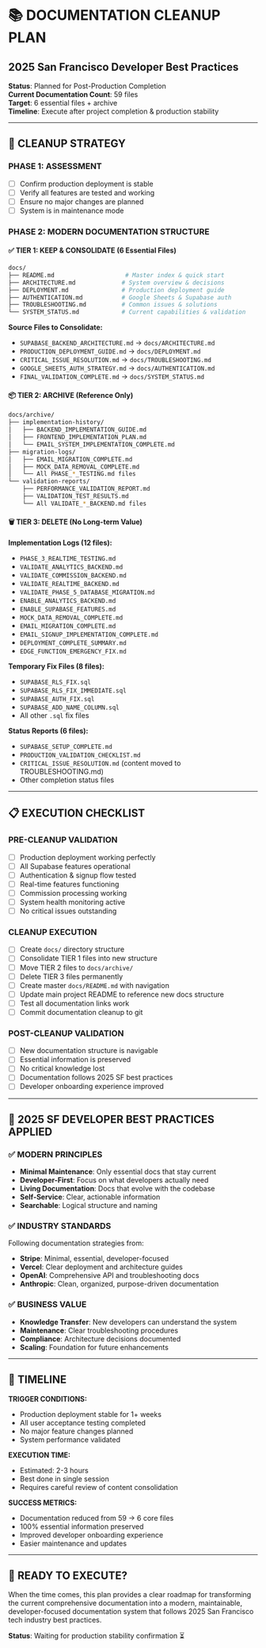 # 📚 DOCUMENTATION CLEANUP PLAN
## 2025 San Francisco Developer Best Practices

**Status**: Planned for Post-Production Completion  
**Current Documentation Count**: 59 files  
**Target**: 6 essential files + archive  
**Timeline**: Execute after project completion & production stability

---

## 🎯 **CLEANUP STRATEGY**

### **PHASE 1: ASSESSMENT**
- [ ] Confirm production deployment is stable
- [ ] Verify all features are tested and working
- [ ] Ensure no major changes are planned
- [ ] System is in maintenance mode

### **PHASE 2: MODERN DOCUMENTATION STRUCTURE**

#### **✅ TIER 1: KEEP & CONSOLIDATE (6 Essential Files)**

```bash
docs/
├── README.md                    # Master index & quick start
├── ARCHITECTURE.md             # System overview & decisions
├── DEPLOYMENT.md               # Production deployment guide
├── AUTHENTICATION.md           # Google Sheets & Supabase auth
├── TROUBLESHOOTING.md          # Common issues & solutions
└── SYSTEM_STATUS.md            # Current capabilities & validation
```

**Source Files to Consolidate:**
- `SUPABASE_BACKEND_ARCHITECTURE.md` → `docs/ARCHITECTURE.md`
- `PRODUCTION_DEPLOYMENT_GUIDE.md` → `docs/DEPLOYMENT.md`
- `CRITICAL_ISSUE_RESOLUTION.md` → `docs/TROUBLESHOOTING.md`
- `GOOGLE_SHEETS_AUTH_STRATEGY.md` → `docs/AUTHENTICATION.md`
- `FINAL_VALIDATION_COMPLETE.md` → `docs/SYSTEM_STATUS.md`

#### **📦 TIER 2: ARCHIVE (Reference Only)**

```bash
docs/archive/
├── implementation-history/
│   ├── BACKEND_IMPLEMENTATION_GUIDE.md
│   ├── FRONTEND_IMPLEMENTATION_PLAN.md
│   └── EMAIL_SYSTEM_IMPLEMENTATION_COMPLETE.md
├── migration-logs/
│   ├── EMAIL_MIGRATION_COMPLETE.md
│   ├── MOCK_DATA_REMOVAL_COMPLETE.md
│   └── All PHASE_*_TESTING.md files
└── validation-reports/
    ├── PERFORMANCE_VALIDATION_REPORT.md
    ├── VALIDATION_TEST_RESULTS.md
    └── All VALIDATE_*_BACKEND.md files
```

#### **🗑️ TIER 3: DELETE (No Long-term Value)**

**Implementation Logs (12 files):**
- `PHASE_3_REALTIME_TESTING.md`
- `VALIDATE_ANALYTICS_BACKEND.md`
- `VALIDATE_COMMISSION_BACKEND.md`
- `VALIDATE_REALTIME_BACKEND.md`
- `VALIDATE_PHASE_5_DATABASE_MIGRATION.md`
- `ENABLE_ANALYTICS_BACKEND.md`
- `ENABLE_SUPABASE_FEATURES.md`
- `MOCK_DATA_REMOVAL_COMPLETE.md`
- `EMAIL_MIGRATION_COMPLETE.md`
- `EMAIL_SIGNUP_IMPLEMENTATION_COMPLETE.md`
- `DEPLOYMENT_COMPLETE_SUMMARY.md`
- `EDGE_FUNCTION_EMERGENCY_FIX.md`

**Temporary Fix Files (8 files):**
- `SUPABASE_RLS_FIX.sql`
- `SUPABASE_RLS_FIX_IMMEDIATE.sql`
- `SUPABASE_AUTH_FIX.sql`
- `SUPABASE_ADD_NAME_COLUMN.sql`
- All other `.sql` fix files

**Status Reports (6 files):**
- `SUPABASE_SETUP_COMPLETE.md`
- `PRODUCTION_VALIDATION_CHECKLIST.md`
- `CRITICAL_ISSUE_RESOLUTION.md` (content moved to TROUBLESHOOTING.md)
- Other completion status files

---

## 📋 **EXECUTION CHECKLIST**

### **PRE-CLEANUP VALIDATION**
- [ ] Production deployment working perfectly
- [ ] All Supabase features operational
- [ ] Authentication & signup flow tested
- [ ] Real-time features functioning
- [ ] Commission processing working
- [ ] System health monitoring active
- [ ] No critical issues outstanding

### **CLEANUP EXECUTION**
- [ ] Create `docs/` directory structure
- [ ] Consolidate TIER 1 files into new structure
- [ ] Move TIER 2 files to `docs/archive/`
- [ ] Delete TIER 3 files permanently
- [ ] Create master `docs/README.md` with navigation
- [ ] Update main project README to reference new docs structure
- [ ] Test all documentation links work
- [ ] Commit documentation cleanup to git

### **POST-CLEANUP VALIDATION**
- [ ] New documentation structure is navigable
- [ ] Essential information is preserved
- [ ] No critical knowledge lost
- [ ] Documentation follows 2025 SF best practices
- [ ] Developer onboarding experience improved

---

## 🎯 **2025 SF DEVELOPER BEST PRACTICES APPLIED**

### **✅ MODERN PRINCIPLES**
- **Minimal Maintenance**: Only essential docs that stay current
- **Developer-First**: Focus on what developers actually need
- **Living Documentation**: Docs that evolve with the codebase
- **Self-Service**: Clear, actionable information
- **Searchable**: Logical structure and naming

### **✅ INDUSTRY STANDARDS**
Following documentation strategies from:
- **Stripe**: Minimal, essential, developer-focused
- **Vercel**: Clear deployment and architecture guides
- **OpenAI**: Comprehensive API and troubleshooting docs
- **Anthropic**: Clean, organized, purpose-driven documentation

### **✅ BUSINESS VALUE**
- **Knowledge Transfer**: New developers can understand the system
- **Maintenance**: Clear troubleshooting procedures
- **Compliance**: Architecture decisions documented
- **Scaling**: Foundation for future enhancements

---

## 📅 **TIMELINE**

**TRIGGER CONDITIONS:**
- Production deployment stable for 1+ weeks
- All user acceptance testing completed
- No major feature changes planned
- System performance validated

**EXECUTION TIME:**
- Estimated: 2-3 hours
- Best done in single session
- Requires careful review of content consolidation

**SUCCESS METRICS:**
- Documentation reduced from 59 → 6 core files
- 100% essential information preserved
- Improved developer onboarding experience
- Easier maintenance and updates

---

## 🚀 **READY TO EXECUTE?**

When the time comes, this plan provides a clear roadmap for transforming the current comprehensive documentation into a modern, maintainable, developer-focused documentation system that follows 2025 San Francisco tech industry best practices.

**Status**: Waiting for production stability confirmation ⏳
